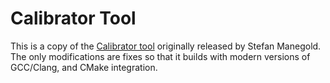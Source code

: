 Calibrator Tool
==============

This is a copy of the [Calibrator tool](https://homepages.cwi.nl/~manegold/Calibrator/) originally released by Stefan Manegold.
The only modifications are fixes so that it builds with modern versions of GCC/Clang, and CMake integration.
